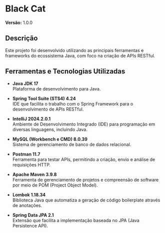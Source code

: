# Black Cat

**Versão:** 1.0.0

## Descrição
Este projeto foi desenvolvido utilizando as principais ferramentas e frameworks do ecossistema Java, com foco na criação de APIs RESTful.

## Ferramentas e Tecnologias Utilizadas

- **Java JDK 17**  
  Plataforma de desenvolvimento para Java.

- **Spring Tool Suite (STS4) 4.24**  
  IDE que facilita o trabalho com o Spring Framework para o desenvolvimento de APIs RESTful.

- **IntelliJ 2024.2.0.1**  
  Ambiente de Desenvolvimento Integrado (IDE) para programação em diversas linguagens, incluindo Java.

- **MySQL (Workbench e CMD) 8.0.39**  
  Sistema de gerenciamento de banco de dados relacional.

- **Postman 11.7**  
  Ferramenta para testar APIs, permitindo a criação, envio e análise de requisições HTTP.

- **Apache Maven 3.9.8**  
  Ferramenta de gerenciamento de projetos e compreensão de software por meio de POM (Project Object Model).

- **Lombok 1.18.34**  
  Biblioteca Java que automatiza a geração de código boilerplate através de anotações.

- **Spring Data JPA 2.1**  
  Extensão que facilita a implementação baseada no JPA (Java Persistence API).
